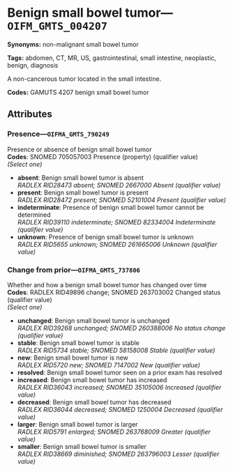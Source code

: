 # Benign small bowel tumor—`OIFM_GMTS_004207`

**Synonyms:** non-malignant small bowel tumor

**Tags:** abdomen, CT, MR, US, gastrointestinal, small intestine, neoplastic, benign, diagnosis

A non-cancerous tumor located in the small intestine.

**Codes:** GAMUTS 4207 benign small bowel tumor

## Attributes

### Presence—`OIFMA_GMTS_790249`

Presence or absence of benign small bowel tumor  
**Codes**: SNOMED 705057003 Presence (property) (qualifier value)  
*(Select one)*

- **absent**: Benign small bowel tumor is absent  
_RADLEX RID28473 absent; SNOMED 2667000 Absent (qualifier value)_
- **present**: Benign small bowel tumor is present  
_RADLEX RID28472 present; SNOMED 52101004 Present (qualifier value)_
- **indeterminate**: Presence of benign small bowel tumor cannot be determined  
_RADLEX RID39110 indeterminate; SNOMED 82334004 Indeterminate (qualifier value)_
- **unknown**: Presence of benign small bowel tumor is unknown  
_RADLEX RID5655 unknown; SNOMED 261665006 Unknown (qualifier value)_

### Change from prior—`OIFMA_GMTS_737806`

Whether and how a benign small bowel tumor has changed over time  
**Codes**: RADLEX RID49896 change; SNOMED 263703002 Changed status (qualifier value)  
*(Select one)*

- **unchanged**: Benign small bowel tumor is unchanged  
_RADLEX RID39268 unchanged; SNOMED 260388006 No status change (qualifier value)_
- **stable**: Benign small bowel tumor is stable  
_RADLEX RID5734 stable; SNOMED 58158008 Stable (qualifier value)_
- **new**: Benign small bowel tumor is new  
_RADLEX RID5720 new; SNOMED 7147002 New (qualifier value)_
- **resolved**: Benign small bowel tumor seen on a prior exam has resolved  
- **increased**: Benign small bowel tumor has increased  
_RADLEX RID36043 increased; SNOMED 35105006 Increased (qualifier value)_
- **decreased**: Benign small bowel tumor has decreased  
_RADLEX RID36044 decreased; SNOMED 1250004 Decreased (qualifier value)_
- **larger**: Benign small bowel tumor is larger  
_RADLEX RID5791 enlarged; SNOMED 263768009 Greater (qualifier value)_
- **smaller**: Benign small bowel tumor is smaller  
_RADLEX RID38669 diminished; SNOMED 263796003 Lesser (qualifier value)_